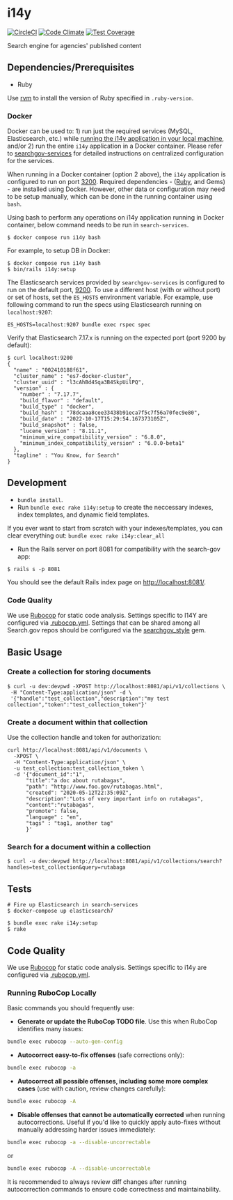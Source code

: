 i14y
====

[![CircleCI](https://circleci.com/gh/GSA/i14y.svg?style=shield)](https://circleci.com/gh/GSA/i14y)
[![Code Climate](https://codeclimate.com/github/GSA/i14y/badges/gpa.svg)](https://codeclimate.com/github/GSA/i14y)
[![Test Coverage](https://codeclimate.com/github/GSA/i14y/badges/coverage.svg)](https://codeclimate.com/github/GSA/i14y)

Search engine for agencies' published content

## Dependencies/Prerequisites

* Ruby

Use [rvm](https://rvm.io/) to install the version of Ruby specified in `.ruby-version`.

### Docker

Docker can be used to: 1) run just the required services (MySQL, Elasticsearch, etc.) while [running the i14y application in your local machine](https://github.com/GSA/i14y#development), and/or 2) run the entire `i14y` application in a Docker container.  Please refer to [searchgov-services](https://github.com/GSA/search-services) for detailed instructions on centralized configuration for the services.

When running in a Docker container (option 2 above), the `i14y` application is configured to run on port [3200](http://localhost:3200/). Required dependencies - ([Ruby](https://github.com/GSA/i14y#dependenciesprerequisites), and Gems) - are installed using Docker. However, other data or configuration may need to be setup manually, which can be done in the running container using `bash`.

Using bash to perform any operations on i14y application running in Docker container, below command needs to be run in `search-services`.

    $ docker compose run i14y bash

For example, to setup DB in Docker:

    $ docker compose run i14y bash
    $ bin/rails i14y:setup

The Elasticsearch services provided by `searchgov-services` is configured to run on the default port, [9200](http://localhost:9200/). To use a different host (with or without port) or set of hosts, set the `ES_HOSTS` environment variable. For example, use following command to run the specs using Elasticsearch running on `localhost:9207`:

    ES_HOSTS=localhost:9207 bundle exec rspec spec

Verify that Elasticsearch 7.17.x is running on the expected port (port 9200 by default):

```
$ curl localhost:9200
{
  "name" : "002410188f61",
  "cluster_name" : "es7-docker-cluster",
  "cluster_uuid" : "l3cAhBd4Sqa3B4SkpUilPQ",
  "version" : {
    "number" : "7.17.7",
    "build_flavor" : "default",
    "build_type" : "docker",
    "build_hash" : "78dcaaa8cee33438b91eca7f5c7f56a70fec9e80",
    "build_date" : "2022-10-17T15:29:54.167373105Z",
    "build_snapshot" : false,
    "lucene_version" : "8.11.1",
    "minimum_wire_compatibility_version" : "6.8.0",
    "minimum_index_compatibility_version" : "6.0.0-beta1"
  },
  "tagline" : "You Know, for Search"
}
```

## Development

- `bundle install`.
- Run `bundle exec rake i14y:setup` to create the neccessary indexes, index templates, and dynamic field templates.

If you ever want to start from scratch with your indexes/templates, you can clear everything out:
`bundle exec rake i14y:clear_all`

- Run the Rails server on port 8081 for compatibility with the
  search-gov app:
```
$ rails s -p 8081
```

You should see the default Rails index page on [http://localhost:8081/](http://localhost:8081/).

### Code Quality

We use [Rubocop](https://rubocop.org/) for static code analysis. Settings specific to I14Y are configured via [.rubocop.yml](.rubocop.yml). Settings that can be shared among all Search.gov repos should be configured via the [searchgov_style](https://github.com/GSA/searchgov_style) gem.

## Basic Usage

### Create a collection for storing documents
```
$ curl -u dev:devpwd -XPOST http://localhost:8081/api/v1/collections \
 -H "Content-Type:application/json" -d \
 '{"handle":"test_collection","description":"my test collection","token":"test_collection_token"}'
```

### Create a document within that collection
Use the collection handle and token for authorization:

```
curl http://localhost:8081/api/v1/documents \
  -XPOST \
  -H "Content-Type:application/json" \
  -u test_collection:test_collection_token \
  -d '{"document_id":"1",
      "title":"a doc about rutabagas",
      "path": "http://www.foo.gov/rutabagas.html",
      "created": "2020-05-12T22:35:09Z",
      "description":"Lots of very important info on rutabagas",
      "content":"rutabagas",
      "promote": false,
      "language" : "en",
      "tags" : "tag1, another tag"
      }'
```

### Search for a document within a collection
```
$ curl -u dev:devpwd http://localhost:8081/api/v1/collections/search?handles=test_collection&query=rutabaga
```

## Tests
```
# Fire up Elasticsearch in search-services
$ docker-compose up elasticsearch7

$ bundle exec rake i14y:setup
$ rake
```

## Code Quality

We use [Rubocop](https://rubocop.org/) for static code analysis. Settings specific to i14y are configured via [.rubocop.yml](.rubocop.yml).

### Running RuboCop Locally

Basic commands you should frequently use:

- **Generate or update the RuboCop TODO file**. Use this when RuboCop identifies many issues:
```bash
bundle exec rubocop --auto-gen-config
```
- **Autocorrect easy-to-fix offenses** (safe corrections only):
```bash
bundle exec rubocop -a
```
- **Autocorrect all possible offenses, including some more complex cases** (use with caution, review changes carefully):
```bash
bundle exec rubocop -A
```
- **Disable offenses that cannot be automatically corrected** when running autocorrections. Useful if you'd like to quickly apply auto-fixes without manually addressing harder issues immediately:
```bash
bundle exec rubocop -a --disable-uncorrectable
```

or

```bash
bundle exec rubocop -A --disable-uncorrectable
```

It is recommended to always review diff changes after running autocorrection commands to ensure code correctness and maintainability.